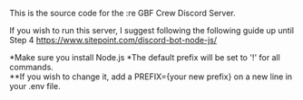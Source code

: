 This is the source code for the :re GBF Crew Discord Server.

If you wish to run this server, I suggest following the following guide up until Step 4
https://www.sitepoint.com/discord-bot-node-js/

*Make sure you install Node.js
*The default prefix will be set to '!' for all commands.   
 **If you wish to change it, add a PREFIX={your new prefix} on a new line in your .env file.
